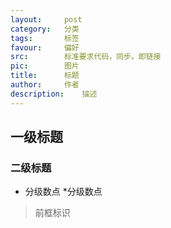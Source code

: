 ```yaml
---
layout:     post
category:   分类
tags:       标签
favour:     偏好
src:        标准要求代码，同步。即链接
pic:        图片
title:      标题
author:     作者
description:    描述
---
```



## 一级标题

### 二级标题

* 分级数点
 *分级数点
 > 前框标识